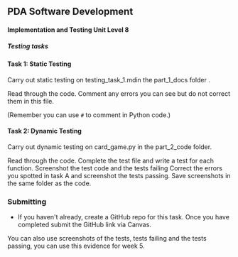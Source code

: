 ## PDA Software Development
#### Implementation and Testing Unit Level 8

##### Testing tasks

#### Task 1: Static Testing

  Carry out static testing on testing_task_1.mdin the part_1_docs folder .  

  Read through the code. Comment any errors you can see but do not correct them in this file.

  (Remember you can use `#` to comment in Python code.)


#### Task 2: Dynamic Testing

  Carry out dynamic testing on card_game.py in the part_2_code folder.

  Read through the code. Complete the test file and write a test for each function. Screenshot the test code and the tests failing Correct the errors you spotted in task A and screenshot the tests passing. Save screenshots in the same folder as the code.

### Submitting


 - If you haven't already, create a GitHub repo for this task. Once you have completed submit the GitHub link via Canvas.

  You can also use screenshots of the tests, tests failing and the tests passing, you can use this evidence for week 5.
